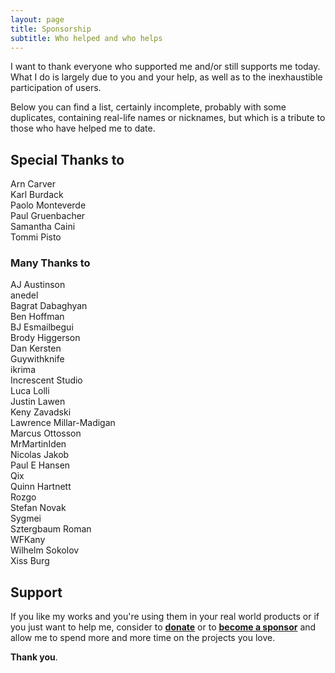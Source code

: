 ```yaml
---
layout: page
title: Sponsorship
subtitle: Who helped and who helps
---
```


I want to thank everyone who supported me and/or still supports me today.<br/>
What I do is largely due to you and your help, as well as to the inexhaustible
participation of users.

Below you can find a list, certainly incomplete, probably with some duplicates,
containing real-life names or nicknames, but which is a tribute to those who
have helped me to date.

## Special Thanks to

Arn Carver<br/>
Karl Burdack<br/>
Paolo Monteverde<br/>
Paul Gruenbacher<br/>
Samantha Caini<br/>
Tommi Pisto

### Many Thanks to

AJ Austinson<br/>
anedel<br/>
Bagrat Dabaghyan<br/>
Ben Hoffman<br/>
BJ Esmailbegui<br/>
Brody Higgerson<br/>
Dan Kersten<br/>
Guywithknife<br/>
ikrima<br/>
Increscent Studio<br/>
Luca Lolli<br/>
Justin Lawen<br/>
Keny Zavadski<br/>
Lawrence Millar-Madigan<br/>
Marcus Ottosson<br/>
MrMartinIden<br/>
Nicolas Jakob<br/>
Paul E Hansen<br/>
Qix<br/>
Quinn Hartnett<br/>
Rozgo<br/>
Stefan Novak<br/>
Sygmei<br/>
Sztergbaum Roman<br/>
WFKany<br/>
Wilhelm Sokolov<br/>
Xiss Burg

## Support

If you like my works and you're using them in your real world products or if you
just want to help me, consider to
[**donate**](https://www.paypal.me/skypjack) or to
[**become a sponsor**](https://github.com/sponsors/skypjack) and allow me to
spend more and more time on the projects you love.

**Thank you**.
